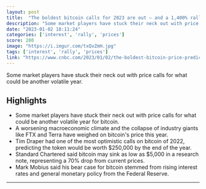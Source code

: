 ```yaml
---
layout: post
title:  "The boldest bitcoin calls for 2023 are out — and a 1,400% rally or a 70% plunge may be on the cards"
description: "Some market players have stuck their neck out with price calls for what could be another volatile year."
date: "2023-01-02 18:11:24"
categories: ['interest', 'rally', 'prices']
score: 280
image: "https://i.imgur.com/txQvZmH.jpg"
tags: ['interest', 'rally', 'prices']
link: "https://www.cnbc.com/2023/01/02/the-boldest-bitcoin-price-predictions-for-2023.html"
---
```


Some market players have stuck their neck out with price calls for what could be another volatile year.

## Highlights

- Some market players have stuck their neck out with price calls for what could be another volatile year for bitcoin.
- A worsening macroeconomic climate and the collapse of industry giants like FTX and Terra have weighed on bitcoin's price this year.
- Tim Draper had one of the most optimistic calls on bitcoin of 2022, predicting the token would be worth $250,000 by the end of the year.
- Standard Chartered said bitcoin may sink as low as $5,000 in a research note, representing a 70% drop from current prices.
- Mark Mobius said his bear case for bitcoin stemmed from rising interest rates and general monetary policy from the Federal Reserve.

---
